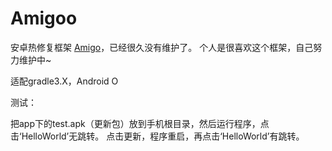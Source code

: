 # Amigoo
安卓热修复框架 [Amigo](https://github.com/eleme/Amigo)，已经很久没有维护了。
个人是很喜欢这个框架，自己努力维护中~

适配gradle3.X，Android O

测试：

把app下的test.apk（更新包）放到手机根目录，然后运行程序，点击‘HelloWorld’无跳转。
点击更新，程序重启，再点击‘HelloWorld’有跳转。

